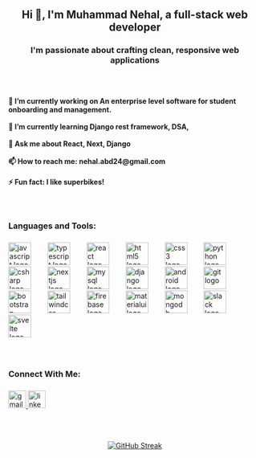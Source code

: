 <h2 align="center">Hi 👋, I'm Muhammad Nehal, a full-stack web developer</h2>

###

<h3 align="center">I'm passionate about crafting clean, responsive web applications</h3>

###

<p align="left">‎</p>

###

<h4 align="left">🔭 I’m currently working on An enterprise level software for student onboarding and management.<br><br>🌱 I’m currently learning Django rest framework, DSA,<br><br>💬 Ask me about React, Next, Django<br><br>📫 How to reach me: nehal.abd24@gmail.com<br><br>⚡ Fun fact: I like superbikes!</h4>

###

<p align="left">‎</p>

###

<h3 align="left">Languages and Tools:</h3>

###

<div align="left">
  <img src="https://cdn.jsdelivr.net/gh/devicons/devicon/icons/javascript/javascript-original.svg" height="45" alt="javascript logo"  />
  <img width="25" />
  <img src="https://cdn.jsdelivr.net/gh/devicons/devicon/icons/typescript/typescript-original.svg" height="45" alt="typescript logo"  />
  <img width="25" />
  <img src="https://cdn.jsdelivr.net/gh/devicons/devicon/icons/react/react-original.svg" height="45" alt="react logo"  />
  <img width="25" />
  <img src="https://cdn.jsdelivr.net/gh/devicons/devicon/icons/html5/html5-original.svg" height="45" alt="html5 logo"  />
  <img width="25" />
  <img src="https://cdn.jsdelivr.net/gh/devicons/devicon/icons/css3/css3-original.svg" height="45" alt="css3 logo"  />
  <img width="25" />
  <img src="https://cdn.jsdelivr.net/gh/devicons/devicon/icons/python/python-original.svg" height="45" alt="python logo"  />
  <img width="25" />
  <img src="https://cdn.jsdelivr.net/gh/devicons/devicon/icons/csharp/csharp-original.svg" height="45" alt="csharp logo"  />
  <img width="25" />
  <img src="https://cdn.jsdelivr.net/gh/devicons/devicon/icons/nextjs/nextjs-original.svg" height="45" alt="nextjs logo"  />
  <img width="25" />
  <img src="https://cdn.simpleicons.org/mysql/4479A1" height="45" alt="mysql logo"  />
  <img width="25" />
  <img src="https://cdn.jsdelivr.net/gh/devicons/devicon/icons/django/django-plain.svg" height="45" alt="django logo"  />
  <img width="25" />
  <img src="https://cdn.jsdelivr.net/gh/devicons/devicon/icons/android/android-original.svg" height="45" alt="android logo"  />
  <img width="25" />
  <img src="https://cdn.jsdelivr.net/gh/devicons/devicon/icons/git/git-original.svg" height="45" alt="git logo"  />
  <img width="25" />
  <img src="https://cdn.jsdelivr.net/gh/devicons/devicon/icons/bootstrap/bootstrap-original.svg" height="45" alt="bootstrap logo"  />
  <img width="25" />
  <img src="https://cdn.simpleicons.org/tailwindcss/06B6D4" height="45" alt="tailwindcss logo"  />
  <img width="25" />
  <img src="https://skillicons.dev/icons?i=firebase" height="45" alt="firebase logo"  />
  <img width="25" />
  <img src="https://cdn.jsdelivr.net/gh/devicons/devicon/icons/materialui/materialui-original.svg" height="45" alt="materialui logo"  />
  <img width="25" />
  <img src="https://cdn.jsdelivr.net/gh/devicons/devicon/icons/mongodb/mongodb-original.svg" height="45" alt="mongodb logo"  />
  <img width="25" />
  <img src="https://cdn.jsdelivr.net/gh/devicons/devicon/icons/slack/slack-original.svg" height="45" alt="slack logo"  />
  <img width="25" />
  <img src="https://cdn.jsdelivr.net/gh/devicons/devicon/icons/svelte/svelte-original.svg" height="45" alt="svelte logo"  />
</div>

###

<p align="left">‎</p>

###

<h3 align="left">Connect With Me:</h3>

###

<div align="left">
  <a href="nehal.abd24@gmail.com" target="_blank">
    <img src="https://img.shields.io/static/v1?message=Gmail&logo=gmail&label=&color=D14836&logoColor=white&labelColor=&style=for-the-badge" height="35" alt="gmail logo"  />
  </a>
  <a href="https://www.linkedin.com/in/nehal-abdullah-335839281/" target="_blank">
    <img src="https://img.shields.io/static/v1?message=LinkedIn&logo=linkedin&label=&color=0077B5&logoColor=white&labelColor=&style=for-the-badge" height="35" alt="linkedin logo"  />
  </a>
</div>

###

<p align="left">‎</p>

###

<div align="center">
<a href="https://git.io/streak-stats"><img src="https://github-readme-streak-stats.herokuapp.com?user=nehalabd24&theme=dark" alt="GitHub Streak" /></a>
</div>

###

<br clear="both">

###
